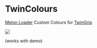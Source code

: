 # TwinColours

[Melon Loader](https://github.com/LavaGang/MelonLoader) Custom Colours for [TwinGrip](https://store.steampowered.com/app/3743070/TwinGrip/)

<img src="https://github.com/user-attachments/assets/ff216ce6-58b3-447d-9d8a-e3e125695334" />

(works with demo)
